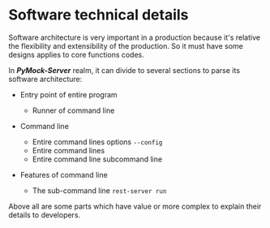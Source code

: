 # Software technical details

Software architecture is very important in a production because it's relative the flexibility and extensibility of the production.
So it must have some designs applies to core functions codes.

In **_PyMock-Server_** realm, it can divide to several sections to parse its software architecture:

* Entry point of entire program
    * Runner of command line

* Command line
    * Entire command lines options ``--config``
    * Entire command lines
    * Entire command line subcommand line

* Features of command line
    * The sub-command line ``rest-server run``

Above all are some parts which have value or more complex to explain their details to developers.
